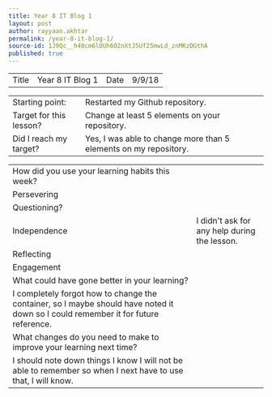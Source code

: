 ```yaml
---
title: Year 8 IT Blog 1
layout: post
author: rayyaan.akhtar
permalink: /year-8-it-blog-1/
source-id: 1J9Qc__h40cm6lOUh6O2nXtJ5Uf25mwLd_znMKzDGthA
published: true
---
```

<table>
  <tr>
    <td>Title</td>
    <td>Year 8 IT Blog 1</td>
    <td>Date</td>
    <td>9/9/18</td>
  </tr>
</table>


<table>
  <tr>
    <td>Starting point:</td>
    <td>Restarted my Github repository.</td>
  </tr>
  <tr>
    <td>Target for this lesson?</td>
    <td>Change at least 5 elements on your repository.</td>
  </tr>
  <tr>
    <td>Did I reach my target? </td>
    <td>Yes, I was able to change more than 5 elements on my repository.</td>
  </tr>
</table>


<table>
  <tr>
    <td>How did you use your learning habits this week?</td>
    <td></td>
  </tr>
  <tr>
    <td>Persevering</td>
    <td></td>
  </tr>
  <tr>
    <td>Questioning?</td>
    <td></td>
  </tr>
  <tr>
    <td>Independence</td>
    <td>I didn't ask for any help during the lesson.</td>
  </tr>
  <tr>
    <td>Reflecting</td>
    <td></td>
  </tr>
  <tr>
    <td>Engagement</td>
    <td></td>
  </tr>
  <tr>
    <td>What could have gone better in your learning?</td>
    <td></td>
  </tr>
  <tr>
    <td>I completely forgot how to change the container, so I maybe should have noted it down so I could remember it for future reference.</td>
    <td></td>
  </tr>
  <tr>
    <td>What changes do you need to make to improve your learning next time?</td>
    <td></td>
  </tr>
  <tr>
    <td>I should note down things I know I will not be able to remember so when I next have to use that, I will know.</td>
    <td></td>
  </tr>
</table>


